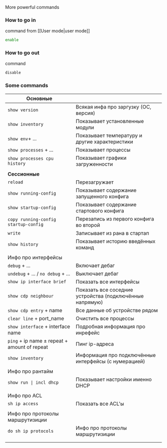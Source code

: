 More powerful  commands

### How to go in
command from [[User mode|user mode]] 
```bash
enable
```

### How to go out
command 
```bash
disable
```

### Some commands
| Основные                                         |                                                          |
| ------------------------------------------------ | -------------------------------------------------------- |
| ```show version```                               | Всякая инфа про заргузку (ОС, версия)                    |
| ```show inventory```                             | Показывает установленные модули                          |
| ```show env```+ ...                              | Показывает температуру и другие характеристики           |
| ```show processes``` + ...                       | Показывает процессы                                      |
| ```show processes cpu history```                 | Показывает графики загруженности                         |
|                                                  |                                                          |
| **Сессионные**                                   |                                                          |
| ```reload```                                     | Перезагружает                                            |
| ```show running-config```                        | Показывает содержание запущенного конфига                |
| ```show startup-config```                        | Показывает содержание стартового конфига                 |
| ```copy running-config startup-config```         | Перезапись из первого конфига во второй                  |
| ```write```                                      | Записывает из рана в стартап                             |
| ```show history```                               | Показывает историю введённых команд                      |
|                                                  |                                                          |
| Инфо про интерфейсы                              |                                                          |
| ```debug``` + ...                                | Включает дебаг                                           |
| ```undebug``` + ... / ```no debug``` + ...       | Выключает дебаг                                          |
| ```show ip interface brief```                    | Показать все интерфейсы                                  |
| `show cdp neighbour`                             | Показать все соседние устройства (подключённые напрямую) |
| `show cdp entry` + name                          | Все данные об устройстве рядом                           |
| `clear line` + port_name                         | Очистить все процессы                                    |
| `show interface` + interface name                | Подробная информация про инрефейс                        |
| `ping` + ip name $\pm$ repeat + amount of repeat | Пинг ip-адреса                                           |
| `show inventory`                                 | Информация про подключённые интерфейсы (с нумерацией)    |
|                                                  |                                                          |
| Инфо про рантайм                                 |                                                          |
| `show run \| incl dhcp`                          | Показывает настройки именно DHCP                         |
|                                                  |                                                          |
| Инфо про ACL                                     |                                                          |
| `sh ip access`                                   | Показать все ACL'ы                                       |
|                                                  |                                                          |
| Инфо про протоколы маршрутизиции                 |                                                          |
| `do sh ip protocols`                             | Инфо про протоколы маршрутизиции                         |
|                                                  |                                                          |
|                                                  |                                                          |
